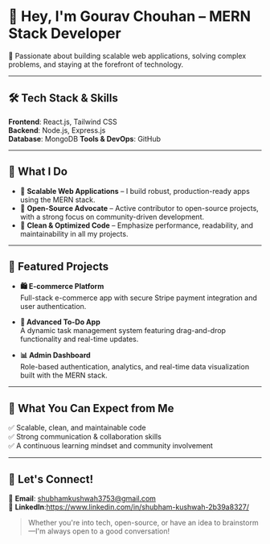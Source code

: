 # 👋 Hey, I'm Gourav Chouhan – MERN Stack Developer  
🚀 Passionate about building scalable web applications, solving complex problems, and staying at the forefront of technology.

---

## 🛠 Tech Stack & Skills

**Frontend**: React.js,  Tailwind CSS  
**Backend**: Node.js, Express.js  
**Database**: MongoDB
**Tools & DevOps**:  GitHub  

---

## 🌟 What I Do

- 🔹 **Scalable Web Applications** – I build robust, production-ready apps using the MERN stack.  
- 🔹 **Open-Source Advocate** – Active contributor to open-source projects, with a strong focus on community-driven development.  
- 🔹 **Clean & Optimized Code** – Emphasize performance, readability, and maintainability in all my projects.

---

## 🚀 Featured Projects

- **🛍 E-commerce Platform**  
  Full-stack e-commerce app with secure Stripe payment integration and user authentication.

- **📝 Advanced To-Do App**  
  A dynamic task management system featuring drag-and-drop functionality and real-time updates.

- **📊 Admin Dashboard**  
  Role-based authentication, analytics, and real-time data visualization built with the MERN stack.



---

## 📌 What You Can Expect from Me

✅ Scalable, clean, and maintainable code  
✅ Strong communication & collaboration skills  
✅ A continuous learning mindset and community involvement

---

## 💬 Let's Connect!

📩 **Email**: shubhamkushwah3753@gmail.com   
🔗 **LinkedIn**:https://www.linkedin.com/in/shubham-kushwah-2b39a8327/

> Whether you're into tech, open-source, or have an idea to brainstorm—I'm always open to a good conversation!
